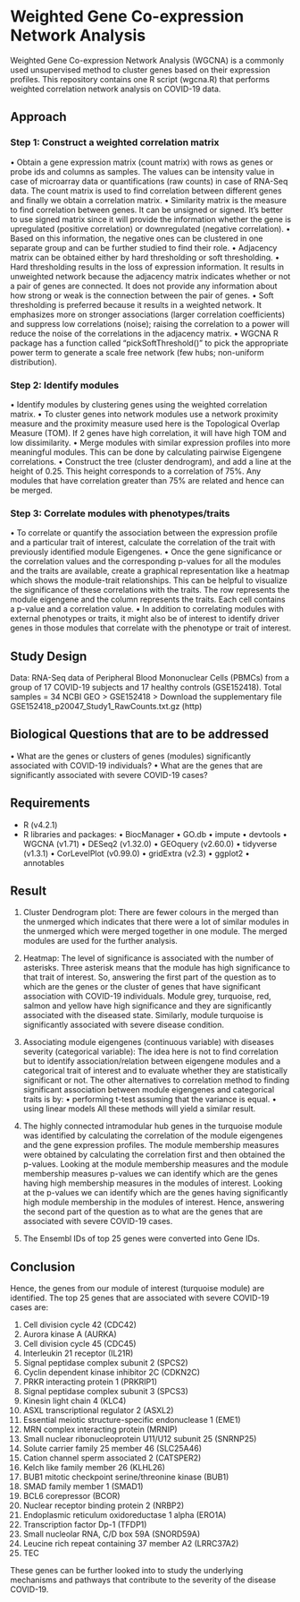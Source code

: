 # Weighted Gene Co-expression Network Analysis 
Weighted Gene Co-expression Network Analysis (WGCNA) is a commonly used unsupervised method to cluster genes based on their expression profiles. 
This repository contains one R script (wgcna.R) that performs weighted correlation network analysis on COVID-19 data.

## Approach
### Step 1: Construct a weighted correlation matrix
•	Obtain a gene expression matrix (count matrix) with rows as genes or probe ids and columns as samples. The values can be intensity value in case of microarray data or quantifications (raw counts) in case of RNA-Seq data. The count matrix is used to find correlation between different genes and finally we obtain a correlation matrix. 
•	Similarity matrix is the measure to find correlation between genes. It can be unsigned or signed. It’s better to use signed matrix since it will provide the information whether the gene is upregulated (positive correlation) or downregulated (negative correlation).
•	Based on this information, the negative ones can be clustered in one separate group and can be further studied to find their role.
•	Adjacency matrix can be obtained either by hard thresholding or soft thresholding.
•	Hard thresholding results in the loss of expression information. It results in unweighted network because the adjacency matrix indicates whether or not a pair of genes are connected. It does not provide any information about how strong or weak is the connection between the pair of genes.
•	Soft thresholding is preferred because it results in a weighted network. It emphasizes more on stronger associations (larger correlation coefficients) and suppress low correlations (noise); raising the correlation to a power will reduce the noise of the correlations in the adjacency matrix.
•	WGCNA R package has a function called “pickSoftThreshold()” to pick the appropriate power term to generate a scale free network (few hubs; non-uniform distribution).

### Step 2: Identify modules
•	Identify modules by clustering genes using the weighted correlation matrix.
•	To cluster genes into network modules use a network proximity measure and the proximity measure used here is the Topological Overlap Measure (TOM). If 2 genes have high correlation, it will have high TOM and low dissimilarity.
•	Merge modules with similar expression profiles into more meaningful modules. This can be done by calculating pairwise Eigengene correlations.
•	Construct the tree (cluster dendrogram), and add a line at the height of 0.25. This height corresponds to a correlation of 75%. Any modules that have correlation greater than 75% are related and hence can be merged.

### Step 3: Correlate modules with phenotypes/traits
•	To correlate or quantify the association between the expression profile and a particular trait of interest, calculate the correlation of the trait with previously identified module Eigengenes.
•	Once the gene significance or the correlation values and the corresponding p-values for all the modules and the traits are available, create a graphical representation like a heatmap which shows the module-trait relationships. This can be helpful to visualize the significance of these correlations with the traits. The row represents the module eigengene and the column represents the traits. Each cell contains a p-value and a correlation value.
•	In addition to correlating modules with external phenotypes or traits, it might also be of interest to identify driver genes in those modules that correlate with the phenotype or trait of interest.


## Study Design
Data: RNA-Seq data of Peripheral Blood Mononuclear Cells (PBMCs) from a group of 17 COVID-19 subjects and 17 healthy controls (GSE152418).
Total samples = 34
NCBI GEO > GSE152418 > Download the supplementary file GSE152418_p20047_Study1_RawCounts.txt.gz (http)

## Biological Questions that are to be addressed
•	What are the genes or clusters of genes (modules) significantly associated with COVID-19 individuals?
•	What are the genes that are significantly associated with severe COVID-19 cases?

    
## Requirements
- R (v4.2.1)
- R libraries and packages:
•	BiocManager
•	GO.db
•	impute
•	devtools
•	WGCNA (v1.71)
•	DESeq2 (v1.32.0)
•	GEOquery (v2.60.0)
•	tidyverse (v1.3.1)
•	CorLevelPlot (v0.99.0)
•	gridExtra (v2.3)
•	ggplot2
•	annotables


## Result
1. Cluster Dendrogram plot: There are fewer colours in the merged than the unmerged which indicates that there were a lot of similar modules in the unmerged which were merged together in one module.
   The merged modules are used for the further analysis.

2. Heatmap: The level of significance is associated with the number of asterisks. Three asterisk means that the module has high significance to that trait of interest.
   So, answering the first part of the question as to which are the genes or the cluster of genes that have significant association with COVID-19 individuals.
   Module grey, turquoise, red, salmon and yellow have high significance and they are significantly associated with the diseased state.
   Similarly, module turquoise is significantly associated with severe disease condition.

3. Associating module eigengenes (continuous variable) with diseases severity (categorical variable):
   The idea here is not to find correlation but to identify association/relation between eigengene modules and a categorical trait of interest and to evaluate whether they are statistically significant or not.
   The other alternatives to correlation method to finding significant association between module eigengenes and categorical traits is by:
    •	performing t-test assuming that the variance is equal.
    •	using linear models
   All these methods will yield a similar result.

4. The highly connected intramodular hub genes in the turquoise module was identified by calculating the correlation of the module eigengenes and the gene expression profiles.
   The module membership measures were obtained by calculating the correlation first and then obtained the p-values.
   Looking at the module membership measures and the module membership measures p-values we can identify which are the genes having high membership measures in the modules of interest.
   Looking at the p-values we can identify which are the genes having significantly high module membership in the modules of interest.
   Hence, answering the second part of the question as to what are the genes that are associated with severe COVID-19 cases.

5. The Ensembl IDs of top 25 genes were converted into Gene IDs.

## Conclusion
Hence, the genes from our module of interest (turquoise module) are identified.
The top 25 genes that are associated with severe COVID-19 cases are:
 1. Cell division cycle 42 (CDC42)                             
 2. Aurora kinase A (AURKA)                                  
 3. Cell division cycle 45 (CDC45)                             
 4. Interleukin 21 receptor (IL21R)                           
 5. Signal peptidase complex subunit 2 (SPCS2)                 
 6. Cyclin dependent kinase inhibitor 2C (CDKN2C)               
 7. PRKR interacting protein 1 (PRKRIP1)                         
 8. Signal peptidase complex subunit 3 (SPCS3)                 
 9. Kinesin light chain 4 (KLC4)                             
10. ASXL transcriptional regulator 2 (ASXL2)                   
11. Essential meiotic structure-specific endonuclease 1 (EME1)
12. MRN complex interacting protein (MRNIP)                   
13. Small nuclear ribonucleoprotein U11/U12 subunit 25 (SNRNP25)
14. Solute carrier family 25 member 46 (SLC25A46)                
15. Cation channel sperm associated 2 (CATSPER2)                  
16. Kelch like family member 26 (KLHL26)                       
17. BUB1 mitotic checkpoint serine/threonine kinase (BUB1)   
18. SMAD family member 1 (SMAD1)                              
19. BCL6 corepressor (BCOR)                                  
20. Nuclear receptor binding protein 2 (NRBP2)                 
21. Endoplasmic reticulum oxidoreductase 1 alpha (ERO1A)      
22. Transcription factor Dp-1 (TFDP1)                         
23. Small nucleolar RNA, C/D box 59A (SNORD59A)                  
24. Leucine rich repeat containing 37 member A2 (LRRC37A2)       
25. TEC                          

These genes can be further looked into to study the underlying mechanisms and pathways that contribute to the severity of the disease COVID-19.

  

   

